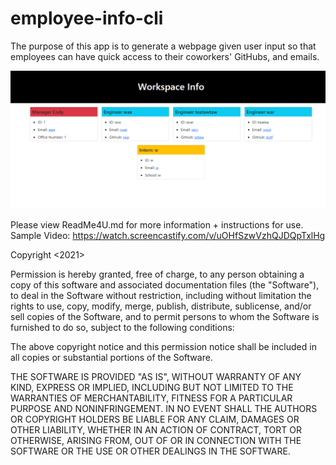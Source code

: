 # employee-info-cli

The purpose of this app is to generate a webpage given user input so that employees can have quick access to their coworkers' GitHubs, and emails.

![screenshot of CLI](assets/Screenshot.png)

Please view ReadMe4U.md for more information + instructions for use.
Sample Video: https://watch.screencastify.com/v/uOHfSzwVzhQJDQpTxlHg


Copyright <2021> <Cody Junier>

Permission is hereby granted, free of charge, to any person obtaining a copy of this software and associated documentation files (the "Software"), to deal in the Software without restriction, including without limitation the rights to use, copy, modify, merge, publish, distribute, sublicense, and/or sell copies of the Software, and to permit persons to whom the Software is furnished to do so, subject to the following conditions:

The above copyright notice and this permission notice shall be included in all copies or substantial portions of the Software.

THE SOFTWARE IS PROVIDED "AS IS", WITHOUT WARRANTY OF ANY KIND, EXPRESS OR IMPLIED, INCLUDING BUT NOT LIMITED TO THE WARRANTIES OF MERCHANTABILITY, FITNESS FOR A PARTICULAR PURPOSE AND NONINFRINGEMENT. IN NO EVENT SHALL THE AUTHORS OR COPYRIGHT HOLDERS BE LIABLE FOR ANY CLAIM, DAMAGES OR OTHER LIABILITY, WHETHER IN AN ACTION OF CONTRACT, TORT OR OTHERWISE, ARISING FROM, OUT OF OR IN CONNECTION WITH THE SOFTWARE OR THE USE OR OTHER DEALINGS IN THE SOFTWARE.






